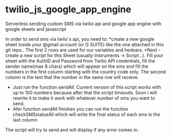 # twilio_js_google_app_engine
Serverless sending custom SMS via twilio api and google app engine with google sheets and javascript


In order to send sms via twilo`s api, you need to:
*create a new google sheet inside your @gmail account (or G SUITE) like the one attached in this git repo..
  The first 2 rows are used for our variables and hedears.
*Next - create a new script for this Sheet (usually Instruments -> Script...).
 Fill your sheet with the AuthID and Password from Twilio API credentials, fill the sender name(max 8 chars) which will appear on the sms and fill the numbers in the first column starting with the country code only. The second column is the text that the number in the same row will receive.
 * Just run the function sendAll. Current version of this script works with up to 100 numbers because after that the script timeouts. Soon i will rewrite it to make it work with whatever number of sms you want to send.
* Afer function sendAll finishes you can run the function checkSMSstatusAll which will write the final status of each sms in the last column


The script will try to send and will display if any error comes in.
